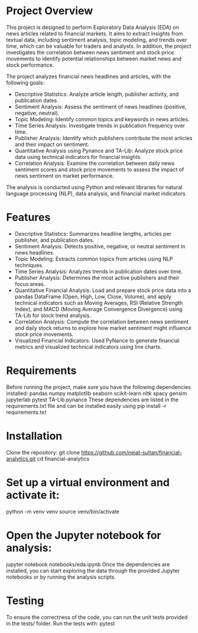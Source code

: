 # Project Overview

This project is designed to perform Exploratory Data Analysis (EDA) on news articles related to financial markets. It aims to extract insights from textual data, including sentiment analysis, topic modeling, and trends over time, which can be valuable for traders and analysts. In addition, the project investigates the correlation between news sentiment and stock price movements to identify potential relationships between market news and stock performance.

The project analyzes financial news headlines and articles, with the following goals:
- Descriptive Statistics: Analyze article length, publisher activity, and publication dates.
- Sentiment Analysis: Assess the sentiment of news headlines (positive, negative, neutral).
- Topic Modeling: Identify common topics and keywords in news articles.
- Time Series Analysis: Investigate trends in publication frequency over time.
- Publisher Analysis: Identify which publishers contribute the most articles and their impact on sentiment.
- Quantitative Analysis using Pynance and TA-Lib: Analyze stock price data using technical indicators for financial insights.
- Correlation Analysis: Examine the correlation between daily news sentiment scores and stock price movements to assess the impact of news sentiment on market performance.

The analysis is conducted using Python and relevant libraries for natural language processing (NLP), data analysis, and financial market indicators.

# Features

- Descriptive Statistics: Summarizes headline lengths, articles per publisher, and publication dates.
- Sentiment Analysis: Detects positive, negative, or neutral sentiment in news headlines.
- Topic Modeling: Extracts common topics from articles using NLP techniques.
- Time Series Analysis: Analyzes trends in publication dates over time.
- Publisher Analysis: Determines the most active publishers and their focus areas.
- Quantitative Financial Analysis: Load and prepare stock price data into a pandas DataFrame (Open, High, Low, Close, Volume), and apply technical indicators such as Moving Averages, RSI (Relative Strength Index), and MACD (Moving Average Convergence Divergence) using TA-Lib for stock trend analysis.
- Correlation Analysis: Compute the correlation between news sentiment and daily stock returns to explore how market sentiment might influence stock price movements.
- Visualized Financial Indicators: Used PyNance to generate financial metrics and visualized technical indicators using line charts.


# Requirements

Before running the project, make sure you have the following dependencies installed:
pandas
numpy
matplotlib
seaborn
scikit-learn
nltk
spacy
gensim
jupyterlab
pytest
TA-Lib
pynance
These dependencies are listed in the requirements.txt file and can be installed easily using pip install -r requirements.txt

# Installation

Clone the repository:
git clone https://github.com/nejat-sultan/financial-analytics.git
cd financial-analytics

# Set up a virtual environment and activate it:

python -m venv venv
source venv/bin/activate  

# Open the Jupyter notebook for analysis:

jupyter notebook notebooks/eda.ipynb
Once the dependencies are installed, you can start exploring the data through the provided Jupyter notebooks or by running the analysis scripts.

# Testing

To ensure the correctness of the code, you can run the unit tests provided in the tests/ folder. Run the tests with: pytest
